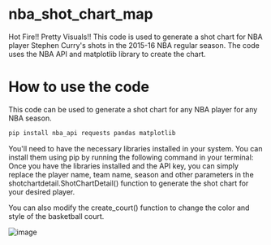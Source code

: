 # nba_shot_chart_map
Hot Fire!! Pretty Visuals!! This code is used to generate a shot chart for NBA player Stephen Curry's shots in the 2015-16 NBA regular season. The code uses the NBA API and matplotlib library to create the chart.

# How to use the code
This code can be used to generate a shot chart for any NBA player for any NBA season.
```bash
pip install nba_api requests pandas matplotlib
```
You'll need to have the necessary libraries installed in your system. You can install them using pip by running the following command in your terminal:
Once you have the libraries installed and the API key, you can simply replace the player name, team name, season and other parameters in the shotchartdetail.ShotChartDetail() function to generate the shot chart for your desired player.

You can also modify the create_court() function to change the color and style of the basketball court.


![image](https://user-images.githubusercontent.com/127455781/233170526-d60e4017-af76-403c-99a0-876ce2cf9274.png)


